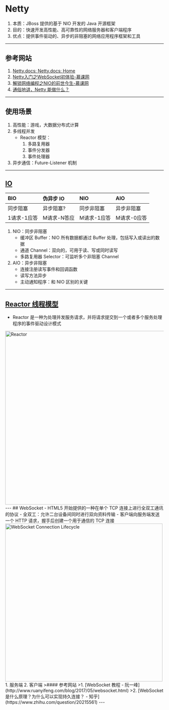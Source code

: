 # Netty
1. 本质：JBoss 提供的基于 NIO 开发的 Java 开源框架
2. 目的：快速开发高性能、高可靠性的网络服务器和客户端程序
3. 优点：提供事件驱动的、异步的非阻塞的网络应用程序框架和工具
---
## 参考网站
1. [Netty.docs: Netty.docs: Home](https://netty.io/wiki/)
2. [Netty入门之WebSocket初体验-慕课网](https://www.imooc.com/learn/941)
3. [解锁网络编程之NIO的前世今生-慕课网](https://www.imooc.com/learn/1118)
4. [通俗地讲，Netty 能做什么？](https://www.zhihu.com/question/24322387)
---
## 使用场景
1. 高性能：游戏，大数据分布式计算
2. 多线程并发
    - Reactor 模型：
        1. 多路复用器
        2. 事件分发器
        3. 事件处理器
3. 异步通信：Future-Listener 机制
---
## [IO](https://mp.weixin.qq.com/s/5rhH4caRqHdHyGV6_jeP3g)
|BIO|伪异步 IO|NIO|AIO|
|:---|:---|:---|:---|
|同步阻塞|异步阻塞?|同步非阻塞|异步非阻塞|
|1请求-1应答|M请求-N答应|M请求-1应答|M请求-0应答|
1. NIO：同步非阻塞
    - 缓冲区 Buffer：NIO 所有数据都通过 Buffer 处理，包括写入或读出的数据
    - 通道 Channel：双向的，可用于读、写或同时读写
    - 多路复用器 Selector：可监听多个非阻塞 Channel
2. AIO：异步非阻塞
    - 连接注册读写事件和回调函数
    - 读写方法异步
    - 主动通知程序：和 NIO 区别的关键
---
## [Reactor 线程模型](https://www.zhihu.com/question/26943938)
- Reactor 是一种为处理并发服务请求，并将请求提交到一个或者多个服务处理程序的事件驱动设计模式  
<img alt="Reactor" src="http://5b0988e595225.cdn.sohucs.com/images/20181102/10d4cec7f05c4a319084fd60e8644e50.jpeg" width="550"/>
---
## WebSocket
- HTML5 开始提供的一种在单个 TCP 连接上进行全双工通讯的协议
    - 全双工：允许二台设备间同时进行双向资料传输
- 客户端向服务端发送一个 HTTP 请求，握手后创建一个用于通信的 TCP 连接
<img alt="WebSocket Connection Lifecycle" src="http://www.ruanyifeng.com/blogimg/asset/2017/bg2017051502.png" width="500"/>
1. 服务端
2. 客户端
>#### 参考网站
>1. [WebSocket 教程 - 阮一峰](http://www.ruanyifeng.com/blog/2017/05/websocket.html)
>2. [WebSocket 是什么原理？为什么可以实现持久连接？ - 知乎](https://www.zhihu.com/question/20215561)
---